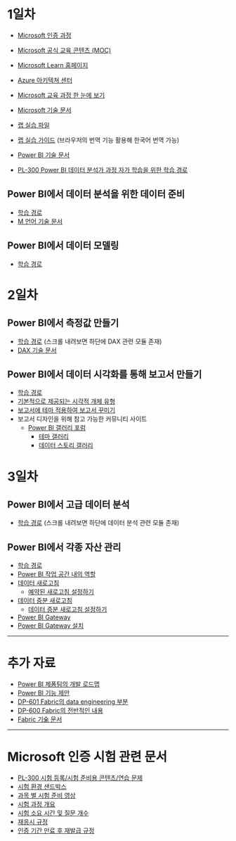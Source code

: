 # 1일차

- [Microsoft 인증 과정](https://learn.microsoft.com/certifications/)
- [Microsoft 공식 교육 콘텐츠 (MOC)](https://aka.ms/MOC)
- [Microsoft Learn 홈페이지](https://learn.microsoft.com/)
- [Azure 아키텍쳐 센터](https://learn.microsoft.com/azure/architecture/)
- [Microsoft 교육 과정 한 눈에 보기](https://aka.ms/TrainCertPoster)
- [Microsoft 기술 문서](https://learn.microsoft.com/docs/)

- [랩 실습 파일](https://github.com/MicrosoftLearning/PL-300-Microsoft-Power-BI-Data-Analyst)
- [랩 실습 가이드](https://microsoftlearning.github.io/PL-300-Microsoft-Power-BI-Data-Analyst/) (브라우저의 번역 기능 활용해 한국어 번역 가능)

- [Power BI 기술 문서](https://learn.microsoft.com/en-us/power-bi/)
- [PL-300 Power BI 데이터 분석가 과정 자가 학습을 위한 학습 경로](https://learn.microsoft.com/en-us/credentials/certifications/exams/pl-300/)

## Power BI에서 데이터 분석을 위한 데이터 준비
- [학습 경로](https://learn.microsoft.com/en-us/training/paths/prepare-data-power-bi/)
- [M 언어 기술 문서](https://learn.microsoft.com/en-us/powerquery-m/)

## Power BI에서 데이터 모델링
- [학습 경로](https://learn.microsoft.com/en-us/training/paths/model-data-power-bi/)

# 2일차

## Power BI에서 측정값 만들기
- [학습 경로](https://learn.microsoft.com/en-us/training/paths/model-data-power-bi/) (스크롤 내려보면 하단에 DAX 관련 모듈 존재)
- [DAX 기술 문서](https://learn.microsoft.com/en-us/dax/)

## Power BI에서 데이터 시각화를 통해 보고서 만들기
- [학습 경로](https://learn.microsoft.com/en-us/training/paths/build-power-bi-visuals-reports/)
- [기본적으로 제공되는 시각적 개체 유형](https://learn.microsoft.com/en-us/power-bi/visuals/power-bi-visualization-types-for-reports-and-q-and-a)
- [보고서에 테마 적용하여 보고서 꾸미기](https://learn.microsoft.com/en-us/power-bi/create-reports/desktop-report-themes)
- 보고서 디자인을 위해 참고 가능한 커뮤니티 사이트
  - [Power BI 갤러리 포럼](https://community.fabric.microsoft.com/t5/Galleries/ct-p/PBI_Comm_Galleries)
    - [테마 갤러리](https://community.fabric.microsoft.com/t5/Themes-Gallery/bd-p/ThemesGallery)
    - [데이터 스토리 갤러리](https://community.fabric.microsoft.com/t5/Data-Stories-Gallery/bd-p/DataStoriesGallery)

# 3일차

## Power BI에서 고급 데이터 분석
- [학습 경로](https://learn.microsoft.com/en-us/training/paths/build-power-bi-visuals-reports/) (스크롤 내려보면 하단에 데이터 분석 관련 모듈 존재)

## Power BI에서 각종 자산 관리
- [학습 경로](https://learn.microsoft.com/en-us/training/paths/manage-workspaces-datasets-power-bi/)
- [Power BI 작업 공간 내의 역할](https://learn.microsoft.com/en-us/power-bi/collaborate-share/service-roles-new-workspaces)
- [데이터 새로고침](https://learn.microsoft.com/en-us/power-bi/connect-data/refresh-data)
  -  [예약된 새로고침 설정하기](https://learn.microsoft.com/en-us/power-bi/connect-data/refresh-scheduled-refresh)
- [데이터 증분 새로고침](https://learn.microsoft.com/en-us/power-bi/connect-data/incremental-refresh-overview)
  -  [데이터 증분 새로고침 설정하기](https://learn.microsoft.com/en-us/power-bi/connect-data/incremental-refresh-configure)
- [Power BI Gateway](https://powerbi.microsoft.com/en-us/gateway/)
- [Power BI Gateway 설치](https://learn.microsoft.com/en-us/data-integration/gateway/service-gateway-install)

---
# 추가 자료
- [Power BI 제폼팀의 개발 로드맵](https://releaseplans.microsoft.com/en-US/?app=Power+BI&rp=all-plans)
- [Power BI 기능 제안](https://ideas.fabric.microsoft.com/)
- [DP-601 Fabric의 data engineering 부분](https://learn.microsoft.com/en-us/training/courses/dp-601t00)
- [DP-600 Fabric의 전반적인 내용](https://learn.microsoft.com/en-us/credentials/certifications/exams/dp-600/)
- [Fabric 기숢 문서](https://learn.microsoft.com/en-us/fabric/)
-----
# Microsoft 인증 시험 관련 문서

- [PL-300 시험 등록/시험 준비용 콘텐츠/연습 문제](https://learn.microsoft.com/en-us/credentials/certifications/exams/pl-300/)
- [시험 환경 샌드박스](https://aka.ms/ExamDemo)
- [과목 별 시험 준비 영상](https://aka.ms/ExamReadinessZone)
- [시험 과정 개요](https://learn.microsoft.com/en-us/credentials/certifications/certification-process-overview)
- [시험 소요 시간 및 질문 개수](https://learn.microsoft.com/en-us/credentials/support/exam-duration-exam-experience)
- [재응시 규정](https://learn.microsoft.com/en-us/credentials/support/retake-policy)
- [인증 기간 만료 후 재발급 규정](https://learn.microsoft.com/en-us/credentials/certifications/renew-your-microsoft-certification-faq)


